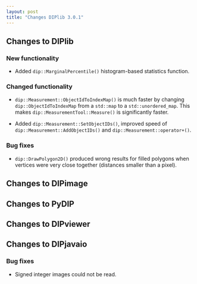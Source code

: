 ```yaml
---
layout: post
title: "Changes DIPlib 3.0.1"
---
```


## Changes to DIPlib

### New functionality

- Added `dip::MarginalPercentile()` histogram-based statistics function.

### Changed functionality

- `dip::Measurement::ObjectIdToIndexMap()` is much faster by changing `dip::ObjectIdToIndexMap`
  from a `std::map` to a `std::unordered_map`. This makes `dip::MeasurementTool::Measure()` is significantly
  faster.

- Added `dip::Measurement::SetObjectIDs()`, improved speed of `dip::Measurement::AddObjectIDs()` and
  `dip::Measurement::operator+()`.

### Bug fixes

- `dip::DrawPolygon2D()` produced wrong results for filled polygons when vertices were very close together
  (distances smaller than a pixel).

## Changes to DIPimage


## Changes to PyDIP


## Changes to DIPviewer


## Changes to DIPjavaio

### Bug fixes

- Signed integer images could not be read.
